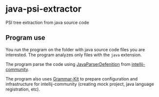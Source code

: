 # java-psi-extractor

PSI tree extraction from java source code

## Program use

You run the program on the folder with java source code files you are interested. The program analyzes only files with the `java` extension.

The program parse the code using [JavaParserDefenition](https://github.com/JetBrains/intellij-community/blob/master/java/java-psi-impl/src/com/intellij/lang/java/JavaParserDefinition.java) from [intellij-community](https://github.com/JetBrains/intellij-community).

The program also uses [Grammar-Kit](https://github.com/JetBrains/Grammar-Kit) to prepare configuration and infrastructure for intellij-community (creating mock project, java language registration, etc).
